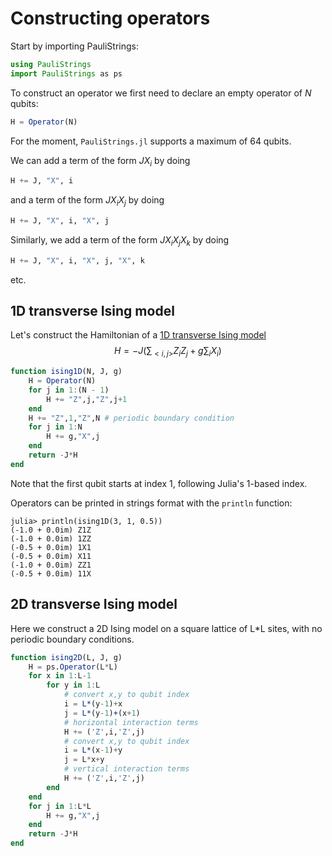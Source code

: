 # Constructing operators

Start by importing PauliStrings:
```julia
using PauliStrings
import PauliStrings as ps
```

To construct an operator we first need to declare an empty operator of $N$ qubits:
```julia
H = Operator(N)
```
For the moment, `PauliStrings.jl` supports a maximum of 64 qubits.

We can add a term of the form $J X_i$ by doing
```julia
H += J, "X", i
```

and a term of the form $J X_iX_j$ by doing
```julia
H += J, "X", i, "X", j
```

Similarly, we add a term of the form $J X_iX_jX_k$ by doing
```julia
H += J, "X", i, "X", j, "X", k
```
etc.

## 1D transverse Ising model
Let's construct the Hamiltonian of a [1D transverse Ising model](https://en.wikipedia.org/wiki/Transverse-field_Ising_model)
$$H=-J(\sum_{<i,j>}Z_i Z_j +g \sum_i X_i)$$

```julia
function ising1D(N, J, g)
    H = Operator(N)
    for j in 1:(N - 1)
        H += "Z",j,"Z",j+1
    end
    H += "Z",1,"Z",N # periodic boundary condition
    for j in 1:N
        H += g,"X",j
    end
    return -J*H
end
```
Note that the first qubit starts at index 1, following Julia's 1-based index.

Operators can be printed in strings format with the `println` function:
```
julia> println(ising1D(3, 1, 0.5))
(-1.0 + 0.0im) Z1Z
(-1.0 + 0.0im) 1ZZ
(-0.5 + 0.0im) 1X1
(-0.5 + 0.0im) X11
(-1.0 + 0.0im) ZZ1
(-0.5 + 0.0im) 11X
```


## 2D transverse Ising model


Here we construct a 2D Ising model on a square lattice of L*L sites, with no periodic boundary conditions.


```julia
function ising2D(L, J, g)
    H = ps.Operator(L*L)
    for x in 1:L-1
        for y in 1:L
            # convert x,y to qubit index
            i = L*(y-1)+x
            j = L*(y-1)+(x+1)
            # horizontal interaction terms
            H += ('Z',i,'Z',j)
            # convert x,y to qubit index
            i = L*(x-1)+y
            j = L*x+y
            # vertical interaction terms
            H += ('Z',i,'Z',j)
        end
    end
    for j in 1:L*L
        H += g,"X",j
    end
    return -J*H
end
```
